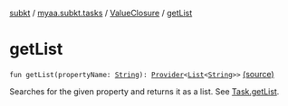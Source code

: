 [subkt](../../index.md) / [myaa.subkt.tasks](../index.md) / [ValueClosure](index.md) / [getList](./get-list.md)

# getList

`fun getList(propertyName: `[`String`](https://kotlinlang.org/api/latest/jvm/stdlib/kotlin/-string/index.html)`): `[`Provider`](https://docs.gradle.org/current/javadoc/org/gradle/api/provider/Provider.html)`<`[`List`](https://kotlinlang.org/api/latest/jvm/stdlib/kotlin.collections/-list/index.html)`<`[`String`](https://kotlinlang.org/api/latest/jvm/stdlib/kotlin/-string/index.html)`>>` [(source)](https://github.com/Myaamori/SubKt/blob/0.1.9/src/main/kotlin/myaa/subkt/tasks/tasks.kt#L516)

Searches for the given property and returns it as a list. See [Task.getList](../org.gradle.api.-task/get-list.md).

